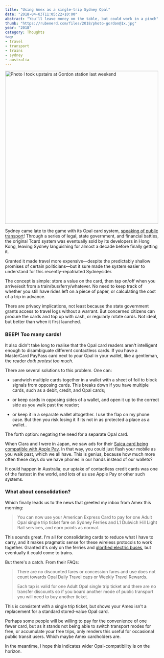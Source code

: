 ```yaml
---
title: "Using Amex as a single-trip Sydney Opal"
date: "2018-04-03T11:05:22+10:00"
abstract: "You’ll leave money on the table, but could work in a pinch"
thumb: "https://rubenerd.com/files/2018/photo-gordon@1x.jpg"
year: "2018"
category: Thoughts
tag:
- travel
- transport
- trains
- sydney
- australia
---
```

<p><img src="https://rubenerd.com/files/2018/photo-gordon@1x.jpg" srcset="https://rubenerd.com/files/2018/photo-gordon@1x.jpg 1x, https://rubenerd.com/files/2018/photo-gordon@2x.jpg 2x" alt="Photo I took upstairs at Gordon station last weekend" style="width:500px" /></p>

Sydney came late to the game with its Opal card system, [speaking of public transport]! Through a series of legal, state government, and financial battles, the original Tcard system was eventually sold by its developers in Hong Kong, leaving Sydney languishing for almost a decade before finally getting it.

Granted it made travel more expensive—despite the predictably shallow promises of certain politicians—but it sure made the system easier to understand for this recently-repatriated Sydneysider.

The concept is simple: store a value on the card, then tap on/off when you arrive/exit from a train/bus/ferry/whatever. No need to keep track of whether you still have rides left on a piece of paper, or calculating the cost of a trip in advance.

There are privacy implications, not least because the state government grants access to travel logs without a warrant. But concerned citizens can procure the cards and top up with cash, or regularly rotate cards. Not ideal, but better than when it first launched.


### BEEP! Too many cards!

It also didn't take long to realise that the Opal card readers aren't intelligent enough to disambiguate different contactless cards. If you have a MasterCard PayPass card next to your Opal in your wallet, like a gentleman, the reader *doth protest too much*.

There are several solutions to this problem. One can:

* sandwich multiple cards together in a wallet with a sheet of foil to block signals from opposing cards. This breaks down if you have multiple cards, such as a debit, credit, and Opal cards;

* or keep cards in opposing sides of a wallet, and open it up to the correct side as you walk past the reader;

* or keep it in a separate wallet altogether. I use the flap on my phone case. But then you risk losing it if its not in as protected a place as a wallet..

The forth option: negating the need for a separate Opal card. 

When Clara and I were in Japan, we saw ads for their [Suica card being compatible with Apple Pay]. In that way, you could just flash your mobile as you walk past, which we all have. This is genius, because how much more often these days do we have phones in our hands instead of our wallets?

It could happen in Australia; our uptake of contactless credit cards was one of the fastest in the world, and lots of us use Apple Pay or other such systems.


### What about consolidation?

Which finally leads us to the news that greeted my inbox from Amex this morning:

> You can now use your American Express Card to pay for one Adult Opal single trip ticket fare on Sydney Ferries and L1 Dulwich Hill Light Rail services, and earn points as normal.

This sounds great. I'm all for consolidating cards to reduce what I have to carry, and it makes pragmatic sense for these wireless protocols to work together. Granted it's only on the ferries and [glorified electric buses], but eventually it could come to trains.

But there's a catch. From their FAQs: 

> There are no discounted fares or concession fares and use does not count towards Opal Daily Travel caps or Weekly Travel Rewards.
> 
> Each tap is valid for one Adult Opal single trip ticket and there are no transfer discounts so if you board another mode of public transport you will need to buy another ticket.

This is consistent with a single trip ticket, but shows your Amex isn't a replacement for a standard stored-value Opal card.

Perhaps some people will be willing to pay for the convenience of one fewer card, but as it stands not being able to switch transport modes for free, or accumulate your free trips, only renders this useful for occasional public transit users. Which maybe Amex cardholders are.

In the meantime, I hope this indicates wider Opal-compatibility is on the horizon.

[speaking of public transport]: https://rubenerd.com/upupuper/ "Rubenerd: Upupuper!"
[Suica card being compatible with Apple Pay]: https://support.apple.com/en-us/HT207155 "Apple Support: Set up a Suica card in Apple Pay"
[glorified electric buses]: https://rubenerd.com/sydney-doesnt-need-trams-needs-metro/ "Rubenerd: Sydney doesn’t need trams, it needs a metro"

